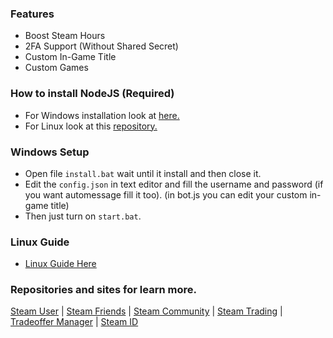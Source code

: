 ### Features
- Boost Steam Hours
- 2FA Support (Without Shared Secret)
- Custom In-Game Title 
- Custom Games

### How to install NodeJS (Required)
- For Windows installation look at [here.](https://nodejs.org/en/download/)
- For Linux look at this [repository.](https://github.com/nvm-sh/nvm)

### Windows Setup
- Open file `install.bat` wait until it install and then close it.
- Edit the `config.json` in text editor and fill the username and password (if you want automessage fill it too). (in bot.js you can edit your custom in-game title)
- Then just turn on `start.bat`.

### Linux Guide
- [Linux Guide Here](https://github.com/michikxd/hourbooster/blob/master/ReadMeLinux)

### Repositories and sites for learn more.
[Steam User](https://www.npmjs.com/package/steam-user) | [Steam Friends](https://github.com/seishun/node-steam/tree/master/lib/handlers/friends) | [Steam Community](https://github.com/DoctorMcKay/node-steamcommunity/wiki/SteamCommunity) | [Steam Trading](https://github.com/seishun/node-steam/tree/master/lib/handlers/trading) | [Tradeoffer Manager](https://github.com/DoctorMcKay/node-steam-tradeoffer-manager/wiki/TradeOfferManager) | [Steam ID](https://www.npmjs.com/package/steamid)


